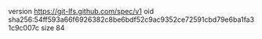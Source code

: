 version https://git-lfs.github.com/spec/v1
oid sha256:54ff593a66f6926382c8be6bdf52c9ac9352ce72591cbd79e6ba1fa31c9c007c
size 84
